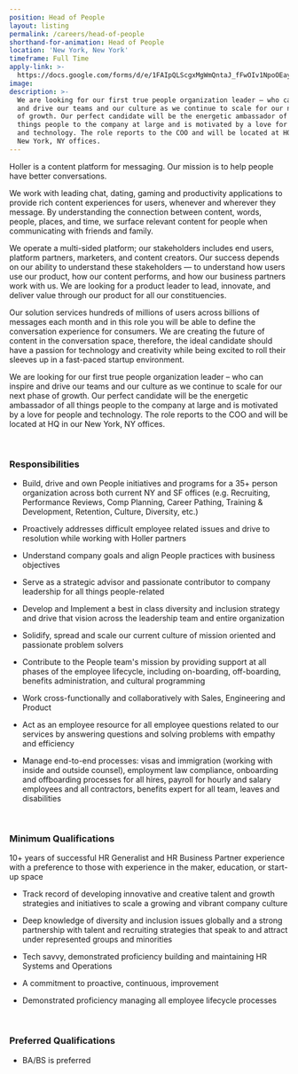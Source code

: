 ```yaml
---
position: Head of People
layout: listing
permalink: /careers/head-of-people
shorthand-for-animation: Head of People
location: 'New York, New York'
timeframe: Full Time
apply-link: >-
  https://docs.google.com/forms/d/e/1FAIpQLScgxMgWmQntaJ_fFwOIv1NpoOEayg7BSVXwWeXTWZ-MBEoJDA/viewform
image:
description: >-
  We are looking for our first true people organization leader – who can inspire
  and drive our teams and our culture as we continue to scale for our next phase
  of growth. Our perfect candidate will be the energetic ambassador of all
  things people to the company at large and is motivated by a love for people
  and technology. The role reports to the COO and will be located at HQ in our
  New York, NY offices.
---
```


Holler is a content platform for messaging. Our mission is to help people have better conversations.

We work with leading chat, dating, gaming and productivity applications to provide rich content experiences for users, whenever and wherever they message. By understanding the connection between content, words, people, places, and time, we surface relevant content for people when communicating with friends and family.

We operate a multi-sided platform; our stakeholders includes end users, platform partners, marketers, and content creators. Our success depends on our ability to understand these stakeholders — to understand how users use our product, how our content performs, and how our business partners work with us. We are looking for a product leader to lead, innovate, and deliver value through our product for all our constituencies.

Our solution services hundreds of millions of users across billions of messages each month and in this role you will be able to define the conversation experience for consumers. We are creating the future of content in the conversation space, therefore, the ideal candidate should have a passion for technology and creativity while being excited to roll their sleeves up in a fast-paced startup environment.

We are looking for our first true people organization leader – who can inspire and drive our teams and our culture as we continue to scale for our next phase of growth. Our perfect candidate will be the energetic ambassador of all things people to the company at large and is motivated by a love for people and technology. The role reports to the COO and will be located at HQ in our New York, NY offices.

&nbsp;

### **Responsibilities**

* Build, drive and own People initiatives and programs for a 35+ person organization across both current NY and SF offices (e.g. Recruiting, Performance Reviews, Comp Planning, Career Pathing, Training & Development, Retention, Culture, Diversity, etc.)

* Proactively addresses difficult employee related issues and drive to resolution while working with Holler partners

* Understand company goals and align People practices with business objectives

* Serve as a strategic advisor and passionate contributor to company leadership for all things people-related

* Develop and Implement a best in class diversity and inclusion strategy and drive that vision across the leadership team and entire organization

* Solidify, spread and scale our current culture of mission oriented and passionate problem solvers

* Contribute to the People team's mission by providing support at all phases of the employee lifecycle, including on-boarding, off-boarding, benefits administration, and cultural programming

* Work cross-functionally and collaboratively with Sales, Engineering and Product

* Act as an employee resource for all employee questions related to our services by answering questions and solving problems with empathy and efficiency

* Manage end-to-end processes: visas and immigration (working with inside and outside counsel), employment law compliance, onboarding and offboarding processes for all hires, payroll for hourly and salary employees and all contractors, benefits expert for all team, leaves and disabilities

&nbsp;

### **Minimum Qualifications**

10+ years of successful HR Generalist and HR Business Partner experience with a preference to those with experience in the maker, education, or start-up space

* Track record of developing innovative and creative talent and growth strategies and initiatives to scale a growing and vibrant company culture

* Deep knowledge of diversity and inclusion issues globally and a strong partnership with talent and recruiting strategies that speak to and attract under represented groups and minorities

* Tech savvy, demonstrated proficiency building and maintaining HR Systems and Operations

* A commitment to proactive, continuous, improvement

* Demonstrated proficiency managing all employee lifecycle processes

&nbsp;

### **Preferred Qualifications**

* BA/BS is preferred